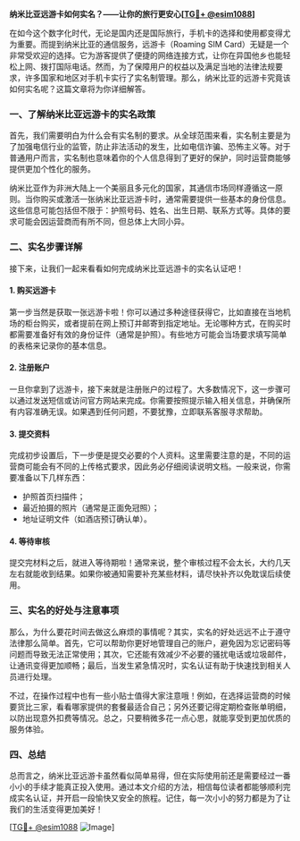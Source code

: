 **纳米比亚远游卡如何实名？——让你的旅行更安心[[TG💪+ @esim1088](https://t.me/s/esim1088)]**

在如今这个数字化时代，无论是国内还是国际旅行，手机卡的选择和使用都变得尤为重要。而提到纳米比亚的通信服务，远游卡（Roaming SIM Card）无疑是一个非常受欢迎的选择。它为游客提供了便捷的网络连接方式，让你在异国他乡也能轻松上网、拨打国际电话。然而，为了保障用户的权益以及满足当地的法律法规要求，许多国家和地区对手机卡实行了实名制管理。那么，纳米比亚的远游卡究竟该如何实名呢？这篇文章将为你详细解答。

### 一、了解纳米比亚远游卡的实名政策

首先，我们需要明白为什么会有实名制的要求。从全球范围来看，实名制主要是为了加强电信行业的监管，防止非法活动的发生，比如电信诈骗、恐怖主义等。对于普通用户而言，实名制也意味着你的个人信息得到了更好的保护，同时运营商能够提供更加个性化的服务。

纳米比亚作为非洲大陆上一个美丽且多元化的国家，其通信市场同样遵循这一原则。当你购买或激活一张纳米比亚远游卡时，通常需要提供一些基本的身份信息。这些信息可能包括但不限于：护照号码、姓名、出生日期、联系方式等。具体的要求可能会因运营商而有所不同，但总体上大同小异。

### 二、实名步骤详解

接下来，让我们一起来看看如何完成纳米比亚远游卡的实名认证吧！

#### 1. 购买远游卡
第一步当然是获取一张远游卡啦！你可以通过多种途径获得它，比如直接在当地机场的柜台购买，或者提前在网上预订并邮寄到指定地址。无论哪种方式，在购买时都需要准备好有效的身份证件（通常是护照）。有些地方可能会当场要求填写简单的表格来记录你的基本信息。

#### 2. 注册账户
一旦你拿到了远游卡，接下来就是注册账户的过程了。大多数情况下，这一步骤可以通过发送短信或访问官方网站来完成。你需要按照提示输入相关信息，并确保所有内容准确无误。如果遇到任何问题，不要犹豫，立即联系客服寻求帮助。

#### 3. 提交资料
完成初步设置后，下一步便是提交必要的个人资料。这里需要注意的是，不同的运营商可能会有不同的上传格式要求，因此务必仔细阅读说明文档。一般来说，你需要准备以下几样东西：
- 护照首页扫描件；
- 最近拍摄的照片（通常是正面免冠照）；
- 地址证明文件（如酒店预订确认单）。

#### 4. 等待审核
提交完材料之后，就进入等待期啦！通常来说，整个审核过程不会太长，大约几天左右就能收到结果。如果你被通知需要补充某些材料，请尽快补齐以免耽误后续使用。

### 三、实名的好处与注意事项

那么，为什么要花时间去做这么麻烦的事情呢？其实，实名的好处远远不止于遵守法律那么简单。首先，它可以帮助你更好地管理自己的账户，避免因为忘记密码等问题而导致无法正常使用；其次，它还能有效减少不必要的骚扰电话或垃圾邮件，让通讯变得更加顺畅；最后，当发生紧急情况时，实名认证有助于快速找到相关人员进行处理。

不过，在操作过程中也有一些小贴士值得大家注意哦！例如，在选择运营商的时候要货比三家，看看哪家提供的套餐最适合自己；另外还要记得定期检查账单明细，以防出现意外扣费等情况。总之，只要稍微多花一点心思，就能享受到更加优质的服务体验。

### 四、总结

总而言之，纳米比亚远游卡虽然看似简单易得，但在实际使用前还是需要经过一番小小的手续才能真正投入使用。通过本文介绍的方法，相信每位读者都能够顺利完成实名认证，并开启一段愉快又安全的旅程。记住，每一次小小的努力都是为了让我们的生活变得更加美好！

[[TG💪+ @esim1088](https://t.me/s/esim1088) ![Image](https://i.postimg.cc/4NQfJmqS/Snipaste-2025-05-13-00-14-12.png)]